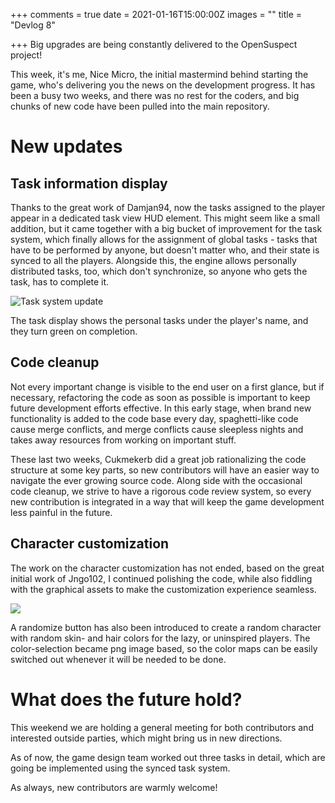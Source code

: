+++
comments = true
date = 2021-01-16T15:00:00Z
images = ""
title = "Devlog 8"

+++
Big upgrades are being constantly delivered to the OpenSuspect project!

This week, it's me, Nice Micro, the initial mastermind behind starting the game, who's delivering you the news on the development progress. It has been a busy two weeks, and there was no rest for the coders, and big chunks of new code have been pulled into the main repository.

# New updates

## Task information display

Thanks to the great work of Damjan94, now the tasks assigned to the player appear in a dedicated task view HUD element. This might seem like a small addition, but it came together with a big bucket of improvement for the task system, which finally allows for the assignment of global tasks - tasks that have to be performed by anyone, but doesn't matter who, and their state is synced to all the players. Alongside this, the engine allows personally distributed tasks, too, which don't synchronize, so anyone who gets the task, has to complete it.

![Task system update](/uploads/screenshot-from-2021-01-16-14-08-14.png "Task system update")

The task display shows the personal tasks under the player's name, and they turn green on completion.

## Code cleanup

Not every important change is visible to the end user on a first glance, but if necessary, refactoring the code as soon as possible is important to keep future development efforts effective. In this early stage, when brand new functionality is added to the code base every day, spaghetti-like code cause merge conflicts, and merge conflicts cause sleepless nights and takes away resources from working on important stuff.

These last two weeks, Cukmekerb did a great job rationalizing the code structure at some key parts, so new contributors will have an easier way to navigate the ever growing source code. Along side with the occasional code cleanup, we strive to have a rigorous code review system, so every new contribution is integrated in a way that will keep the game development less painful in the future.

## Character customization

The work on the  character customization has not ended, based on the great initial work of Jngo102, I continued polishing the code, while also fiddling with the graphical assets to make the customization experience seamless.

![](/uploads/randomchar.gif)

A randomize button has also been introduced to create a random character with random skin- and hair colors for the lazy, or uninspired players. The color-selection became png image based, so the color maps can be easily switched out whenever it will be needed to be done.

# What does the future hold?

This weekend we are holding a general meeting for both contributors and interested outside parties, which might bring us in new directions.

As of now, the game design team worked out three tasks in detail, which are going be implemented using the synced task system.

As always, new contributors are warmly welcome!